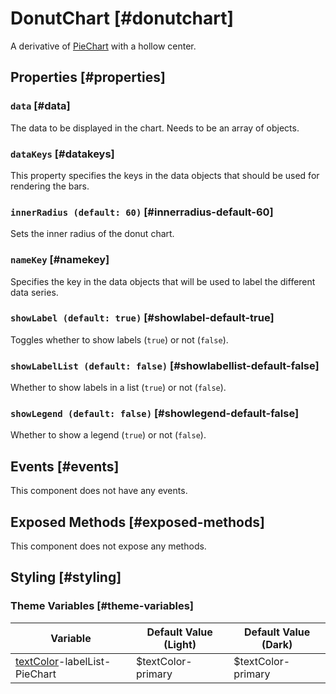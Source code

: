 # DonutChart [#donutchart]

A derivative of [PieChart](/components/PieChart) with a hollow center.

## Properties [#properties]

### `data` [#data]

The data to be displayed in the chart. Needs to be an array of objects.

### `dataKeys` [#datakeys]

This property specifies the keys in the data objects that should be used for rendering the bars.

### `innerRadius (default: 60)` [#innerradius-default-60]

Sets the inner radius of the donut chart.

### `nameKey` [#namekey]

Specifies the key in the data objects that will be used to label the different data series.

### `showLabel (default: true)` [#showlabel-default-true]

Toggles whether to show labels (`true`) or not (`false`).

### `showLabelList (default: false)` [#showlabellist-default-false]

Whether to show labels in a list (`true`) or not (`false`).

### `showLegend (default: false)` [#showlegend-default-false]

Whether to show a legend (`true`) or not (`false`).

## Events [#events]

This component does not have any events.

## Exposed Methods [#exposed-methods]

This component does not expose any methods.

## Styling [#styling]

### Theme Variables [#theme-variables]

| Variable | Default Value (Light) | Default Value (Dark) |
| --- | --- | --- |
| [textColor](../styles-and-themes/common-units/#color)-labelList-PieChart | $textColor-primary | $textColor-primary |
